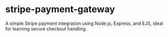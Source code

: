 # stripe-payment-gateway
A simple Stripe payment integration using Node.js, Express, and EJS, ideal for learning secure checkout handling.

